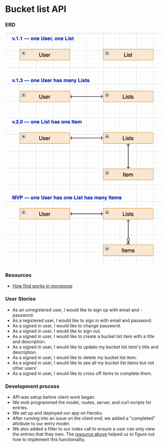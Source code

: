 # Bucket list API

### ERD
![ERD](api_erd.png)

### Resources
- [How find works in mongoose](https://thecodebarbarian.com/how-find-works-in-mongoose)

### User Stories

- As an unregistered user, I would like to sign up with email and - password.
- As a registered user, I would like to sign in with email and password.
- As a signed in user, I would like to change password.
- As a signed in user, I would like to sign out.
- As a signed in user, I would like to create a bucket list item with a title and description.
- As a signed in user, I would like to update my bucket list item's title and description.
- As a signed in user, I would like to delete my bucket list item.
- As a signed in user, I would like to see all my bucket list items but not other users'.
- As a signed in user, I would like to cross off items to complete them.

### Development process
- API was setup before client work began.
- We mob programmed the model, routes, server, and curl-scripts for entries.
- We set up and deployed our app on Heroku.
- After running into an issue on the client end, we added a "completed" attribute to our entry model.
- We also added a filter to our index call to ensure a user can only view the entries that they own. The [resource above](https://thecodebarbarian.com/how-find-works-in-mongoose) helped us to figure out how to implement this functionality.
